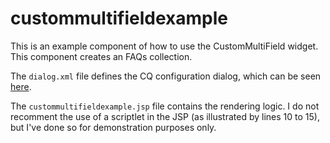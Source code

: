 # custommultifieldexample

This is an example component of how to use the CustomMultiField widget. This component creates an FAQs collection.

The `dialog.xml` file defines the CQ configuration dialog, which can be seen [here](https://raw.github.com/byktol/cq-widgetry/master/images/custommultifieldexample/cq-dialog.png).

The `custommultifieldexample.jsp` file contains the rendering logic. I do not recomment the use of a scriptlet in the JSP (as illustrated by lines 10 to 15), but I've done so for demonstration purposes only.